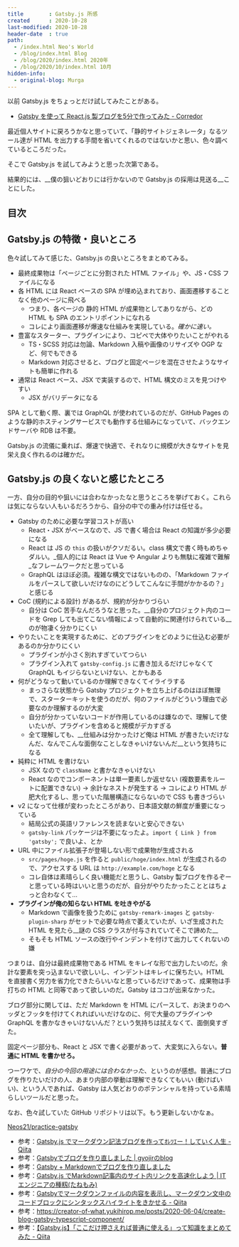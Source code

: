 ```yaml
---
title        : Gatsby.js 所感
created      : 2020-10-28
last-modified: 2020-10-28
header-date  : true
path:
  - /index.html Neo's World
  - /blog/index.html Blog
  - /blog/2020/index.html 2020年
  - /blog/2020/10/index.html 10月
hidden-info:
  - original-blog: Murga
---
```


以前 Gatsby.js をちょっとだけ試してみたことがある。

- [Gatsby を使って React.js 製ブログを5分で作ってみた - Corredor](https://neos21.hatenablog.com/entry/2018/09/22/080000)

最近個人サイトに戻ろうかなと思っていて、「静的サイトジェネレータ」なるツール達が HTML を出力する手間を省いてくれるのではないかと思い、色々調べているところだった。

そこで Gatsby.js を試してみようと思った次第である。

結果的には、__僕の狙いどおりには行かないので Gatsby.js の採用は見送る__ことにした。

## 目次

## Gatsby.js の特徴・良いところ

色々試してみて感じた、Gatsby.js の良いところをまとめてみる。

- 最終成果物は「ページごとに分割された HTML ファイル」や、JS・CSS ファイルになる
- 各 HTML には React ベースの SPA が埋め込まれており、画面遷移することなく他のページに飛べる
  - つまり、各ページの 静的 HTML が成果物としてありながら、どの HTML も SPA のエントリポイントになれる
  - コレにより画面遷移が爆速な仕組みを実現している。_確かに速い。_
- 豊富なスターター、プラグインにより、コピペで大体やりたいことがやれる
  - TS・SCSS 対応は勿論、Markdown 入稿や画像のリサイズや OGP など、何でもできる
  - Markdown 対応させると、ブログと固定ページを混在させたようなサイトも簡単に作れる
- 通常は React ベース、JSX で実装するので、HTML 構文のミスを見つけやすい
  - JSX がバリデータになる

SPA として動く際、裏では GraphQL が使われているのだが、GitHub Pages のような静的ホスティングサービスでも動作する仕組みになっていて、バックエンドサーバや RDB は不要。

Gatsby.js の流儀に乗れば、爆速で快適で、それなりに規模が大きなサイトを見栄え良く作れるのは確かだ。

## Gatsby.js の良くないと感じたところ

一方、自分の目的や狙いには合わなかったなと思うところを挙げておく。これらは気にならない人もいるだろうから、自分の中での重み付けは任せる。

- Gatsby のために必要な学習コストが高い
  - React・JSX がベースなので、JS で書く場合は React の知識が多少必要になる
  - React は JS の `this` の扱いがクソだるい。class 構文で書く時もめちゃダルい。_個人的には React は Vue や Angular よりも無駄に複雑で難解_なフレームワークだと思っている
  - GraphQL はほぼ必須。複雑な構文ではないものの、「Markdown ファイルをパースして欲しいだけなのにどうしてこんなに手間がかかるの？」と感じる
- CoC (規約による設計) があるが、規約が分かりづらい
  - 自分は CoC 苦手なんだろうなと思った。__自分のプロジェクト内のコードを Grep しても出てこない情報によって自動的に関連付けられている__のが物凄く分かりにくい
- やりたいことを実現するために、どのプラグインをどのように仕込む必要があるのか分かりにくい
  - プラグインが小さく別れすぎていてつらい
  - プラグイン入れて `gatsby-config.js` に書き加えるだけじゃなくて GraphQL もイジらないといけない、とかもある
- 何がどうなって動いているのか理解できなくてイライラする
  - まっさらな状態から Gatsby プロジェクトを立ち上げるのはほぼ無理で、スターターキットを使うのだが、何のファイルがどういう理由で必要なのか理解するのが大変
  - 自分が分かっていないコードが作用しているのは嫌なので、理解して使いたいが、プラグインを含めると規模がデカすぎる
  - 全て理解しても、__仕組みは分かったけど俺は HTML が書きたいだけなんだ、なんでこんな面倒なことしなきゃいけないんだ__という気持ちになる
- 純粋に HTML を書けない
  - JSX なので `className` と書かなきゃいけない
  - React なのでコンポーネントは単一要素しか返せない (複数要素をルートに配置できない) → 余計なネストが発生する → コレにより HTML が肥大化するし、思っていた階層構造にならないので CSS も書きづらい
- v2 になって仕様が変わったところがあり、日本語文献の鮮度が重要になっている
  - 結局公式の英語リファレンスを読まないと安心できない
  - `gatsby-link` パッケージは不要になったよ。`import { Link } from 'gatsby';` で良いよ、とか
- URL 中にファイル拡張子が登場しない形で成果物が生成される
  - `src/pages/hoge.js` を作ると `public/hoge/index.html` が生成されるので、アクセスする URL は `http://example.com/hoge` となる
  - コレ自体は素晴らしく良い機能だと思うし、Gatsby 製ブログを作るぞーと思っている時はいいと思うのだが、自分がやりたかったこととはちょっと合わなくて…
- __プラグインが俺の知らない HTML を吐きやがる__
  - Markdown で画像を扱うために `gatsby-remark-images` と `gatsby-plugin-sharp` がセットで必要な時点で萎えていたが、いざ生成された HTML を見たら__謎の CSS クラスが付与されていてそこで諦めた__
  - そもそも HTML ソースの改行やインデントを付けて出力してくれないの嫌

つまりは、自分は最終成果物である HTML をキレイな形で出力したいのだ。余計な要素を突っ込まないで欲しいし、インデントはキレイに保ちたい。HTML を直接書く労力を省力化できたらいいなと思っているだけであって、成果物は手打ちの HTML と同等であって欲しいのだ。Gatsby はココが出来なかった。

ブログ部分に関しては、ただ Markdown を HTML にパースして、お決まりのヘッダとフッタを付けてくれればいいだけなのに、何で大量のプラグインや GraphQL を書かなきゃいけないんだ？という気持ちは拭えなくて、面倒臭すぎた。

固定ページ部分も、React と JSX で書く必要があって、大変気に入らない。__普通に HTML を書かせろ。__

つーワケで、_自分の今回の用途には合わなかった_、というのが感想。普通にブログを作りたいだけの人、あまり内部の挙動は理解できなくてもいい (動けばいい)、という人であれば、Gatsby は人気どおりのポテンシャルを持っている素晴らしいツールだと思った。

なお、色々試していた GitHub リポジトリは以下。もう更新しないかなぁ。

[Neos21/practice-gatsby](https://github.com/Neos21/practice-gatsby)

- 参考：[Gatsby.js でマークダウン記法ブログを作ってｵﾚﾂｴー！していく人生 - Qiita](https://qiita.com/gobo/items/56a13e07516a01caaea1)
- 参考：[Gatsbyでブログを作り直しました | gyojirのblog](https://blog.gyojir.com/posts/91sCekmFE)
- 参考：[Gatsby + Markdownでブログを作り直しました](https://diff001a.netlify.app/gatsby-blog-with-markdown/)
- 参考：[Gatsby.js でMarkdown記事内のサイト内リンクを高速化しよう | ITエンジニアの種籾(たねもみ)](https://www.crz33.com/gatsby-blog-internal-link)
- 参考：[Gatsbyでマークダウンファイルの内容を表示し、マークダウン文中のコードブロックにシンタックスハイライトをきかせる - Qiita](https://qiita.com/muuuuminn/items/ec9b620f057da3e66351)
- 参考：<https://creator-of-what.yukihirop.me/posts/2020-06-04/create-blog-gatsby-typescript-component/>
- 参考：[【Gatsby.js】「ここだけ押さえれば普通に使える」って知識をまとめてみた - Qiita](https://qiita.com/d0ne1s/items/c3a41236168ede833b85)
